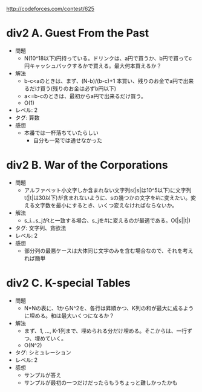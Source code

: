 http://codeforces.com/contest/625

# div2 A. Guest From the Past

- 問題
    - N(10^18以下)円持っている。ドリンクは、a円で買うか、b円で買ってc円キャッシュバックするかで買える。最大何本買えるか？
- 解法
    - b-c<aのときは、まず、(N-b)/(b-c)+1 本買い、残りのお金でa円で出来るだけ買う(残りのお金は必ずb円以下)
    - a<=b-cのときは、最初からa円で出来るだけ買う。
    - O(1)
- レベル: 2
- タグ: 算数
- 感想
    - 本番では一杯落ちていたらしい
        - 自分も一発では通せなかった

# div2 B. War of the Corporations

- 問題
    - アルファベット小文字しか含まれない文字列s(|s|は10^5以下)に文字列t(|t|は30以下)が含まれないように、sの幾つかの文字を#に変えたい。変える文字数を最小にするとき、いくつ変えなければならないか。
- 解法
    - s_i...s_jがtと一致する場合、s_jを#に変えるのが最適である。O(|s||t|)
- タグ: 文字列、貪欲法
- レベル: 2
- 感想
    - 部分列の最悪ケースは大体同じ文字のみを含む場合なので、それを考えれば簡単

# div2 C. K-special Tables

- 問題
    - N\*Nの表に、1からN^2を、各行は昇順かつ、K列の和が最大に成るように埋める。和は最大いくつになるか？
- 解法
    - まず、1, ..., K-1列まで、埋められる分だけ埋める。そこからは、一行ずつ、埋めていく。
    - O(N^2)
- タグ: シミュレーション
- レベル: 2
- 感想
    - サンプルが答え
    - サンプルが最初の一つだけだったらもうちょっと難しかったかも
